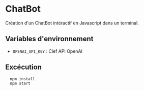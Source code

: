 # ChatBot
Création d'un ChatBot intéractif en Javascript dans un terminal.

## Variables d'environnement
- `OPENAI_API_KEY` : Clef API OpenAI

## Excécution
```bash
  npm install
  npm start
```
